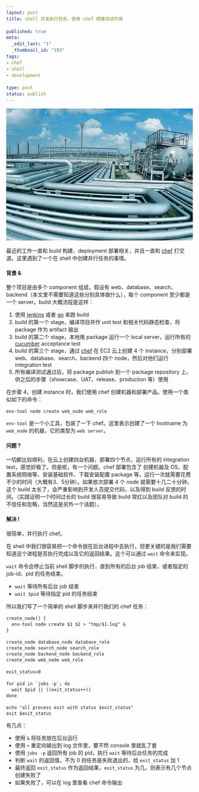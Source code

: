 ```yaml
---
layout: post
title: shell 并发执行任务，使用 chef 搭建测试环境

published: true
meta:
  _edit_last: "1"
  _thumbnail_id: "193"
tags:
- chef
- shell
- development

type: post
status: publish
---
```

![gas pipeline](/images/2011/Ukrainian_Naftogaz_pipelines_paid_for_by_European_companies.jpg)

最近的工作一直和 build 构建、deployment 部署相关，并且一直和 [chef](http://www.opscode.com/chef/) 打交道。这里遇到了一个在 shell 中创建并行任务的事情。

#### 背景 &

整个项目是由多个 component 组成，假设有 web、database、search、backend（本文里不需要知道这些分别具体做什么），每个 component 至少都是一个 server。build 大概流程是这样：

1. 使用 [jenkins](http://jenkins-ci.org/) 或者 [go](http://www.thoughtworks-studios.com/go-agile-release-management) 来跑 build
2. build 的第一个 stage，编译项目并作 unit test 和相关代码静态检查，将 package 作为 artifact 输出
3. build 的第二个 stage，本地用 package 运行一个 local server，运行所有的 [cucumber](http://cukes.info/) acceptance test
4. build 的第三个 stage，通过 [chef](http://www.opscode.com/chef/) 在 EC2 云上创建 4 个 instance，分别部署 web、database、search、backend 四个 node，然后对他们运行 integration test
5. 所有编译测试通过后，将 package publish 到一个 package repository 上，供之后的步骤（showcase、UAT、release、production 等）使用

在步骤 4，创建 instance 时，我们使用 chef 创建机器和部署产品。使用一个类似如下的命令：

    env-tool node create web_node web_role

`env-tool` 是一个小工具，包装了一下 chef。这里表示创建了一个 hostname 为 `web_node` 的机器，它的类型为 `web server`。

#### 问题 ?

一切都比较顺利，在云上创建四台机器，部署四个节点，运行所有的 integration test，感觉好极了。但是呢，有一个问题。chef 部署包含了 创建机器及 OS、配置系统网络等、安装基础软件、下载安装配置 package 等，运行一次就需要花费不少的时间（大概有3、5分钟）。如果依次部署 4 个 node 就需要十几二十分钟。这个 build 太长了，会严重影响到开发人员提交代码，以及得到 build 反馈的时间。（实践证明一个时间过长的 build 很容易导致 build 常红以及团队对 build 的不信任和忽略，当然这是另外一个话题）。

#### 解决 !

很简单，并行执行 chef。

在 shell 中我们很容易把一个命令放在后台进程中去执行，但更关键的是我们需要知道这个进程是否执行完成以及它的返回结果。这个可以通过 `wait` 命令来实现。

`wait` 命令会停止当前 shell 脚步的执行，直到所有的后台 job 结束，或者指定的 job-id、pid 的任务结束。

* `wait` 等待所有后台 job 结束
* `wait $pid` 等待指定 pid 的任务结束

所以我们写了一个简单的 shell 脚步来并行我们的 chef 任务：

    create_node() {
      env-tool node create $1 $2 > "tmp/$1.log" &
    }

    create_node database_node database_role
    create_node search_node search_role
    create_node backend_node backend_role
    create_node web_node web_role

    exit_status=0

    for pid in `jobs -p`; do
      wait $pid || ((exit_status++))
    done

    echo "all process exit with status $exit_status"
    exit $exit_status

有几点：

* 使用 `&` 将任务放在后台运行
* 使用 `>` 重定向输出到 log 文件里，要不然 console 里就乱了套
* 使用 `jobs -p` 返回所有 job 的 pid，执行 `wait` 等待后台任务的完成
* 判断 `wait` 的返回值，不为 0 则任务是失败退出的，给 `exit_status` 加 1
* 最终返回 `exit_status` 作为返回结果，`exit_status` 为几，则表示有几个节点创建失败了
* 如果失败了，可以在 log 里查看 chef 命令输出

